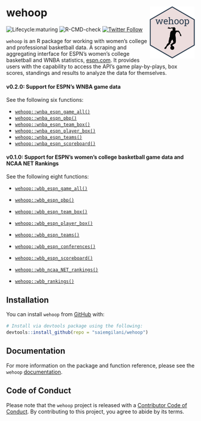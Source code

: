 
# wehoop <a href='http://saiemgilani.github.io/wehoop'><img src="man/figures/logo.png" align="right" height="139"/></a>

<!-- badges: start -->

![Lifecycle:maturing](https://img.shields.io/badge/lifecycle-maturing-blue.svg)
![R-CMD-check](https://github.com/saiemgilani/wehoop/workflows/R-CMD-check/badge.svg)
[![Twitter
Follow](https://img.shields.io/twitter/follow/saiemgilani?style=social)](https://twitter.com/saiemgilani)
<!-- badges: end -->

`wehoop` is an R package for working with women’s college and
professional basketball data. A scraping and aggregating interface for
ESPN’s women’s college basketball and WNBA statistics,
[espn.com](https://espn.com). It provides users with the capability to
access the API’s game play-by-plays, box scores, standings and results
to analyze the data for themselves.

#### v0.2.0: Support for ESPN’s WNBA game data

See the following six functions:

  - [`wehoop::wnba_espn_game_all()`](https://saiemgilani.github.io/wehoop/reference/wnba_espn_game_all.html)
  - [`wehoop::wnba_espn_pbp()`](https://saiemgilani.github.io/wehoop/reference/wnba_espn_pbp.html)
  - [`wehoop::wnba_espn_team_box()`](https://saiemgilani.github.io/wehoop/reference/wnba_espn_team_box.html)
  - [`wehoop::wnba_espn_player_box()`](https://saiemgilani.github.io/wehoop/reference/wnba_espn_player_box.html)
  - [`wehoop::wnba_espn_teams()`](https://saiemgilani.github.io/wehoop/reference/wnba_espn_teams.html)
  - [`wehoop::wnba_espn_scoreboard()`](https://saiemgilani.github.io/wehoop/reference/wnba_espn_scoreboard.html)

#### v0.1.0: Support for ESPN’s women’s college basketball game data and NCAA NET Rankings

See the following eight functions:

  - [`wehoop::wbb_espn_game_all()`](https://saiemgilani.github.io/wehoop/reference/wbb_espn_game_all.html)

  - [`wehoop::wbb_espn_pbp()`](https://saiemgilani.github.io/wehoop/reference/wbb_espn_pbp.html)

  - [`wehoop::wbb_espn_team_box()`](https://saiemgilani.github.io/wehoop/reference/wbb_espn_team_box.html)

  - [`wehoop::wbb_espn_player_box()`](https://saiemgilani.github.io/wehoop/reference/wbb_espn_player_box.html)

  - [`wehoop::wbb_espn_teams()`](https://saiemgilani.github.io/wehoop/reference/wbb_espn_teams.html)

  - [`wehoop::wbb_espn_conferences()`](https://saiemgilani.github.io/wehoop/reference/wbb_espn_conferences.html)

  - [`wehoop::wbb_espn_scoreboard()`](https://saiemgilani.github.io/wehoop/reference/wbb_espn_scoreboard.html)

  - [`wehoop::wbb_ncaa_NET_rankings()`](https://saiemgilani.github.io/wehoop/reference/wbb_ncaa_NET_rankings.html)

  - [`wehoop::wbb_rankings()`](https://saiemgilani.github.io/wehoop/reference/wbb_rankings.html)

## Installation

You can install `wehoop` from
[GitHub](https://github.com/saiemgilani/wehoop) with:

``` r
# Install via devtools package using the following:
devtools::install_github(repo = "saiemgilani/wehoop")
```

## Documentation

For more information on the package and function reference, please see
the `wehoop` [documentation](https://saiemgilani.github.io/wehoop/).

## Code of Conduct

Please note that the `wehoop` project is released with a [Contributor
Code of
Conduct](https://contributor-covenant.org/version/2/0/CODE_OF_CONDUCT.html).
By contributing to this project, you agree to abide by its terms.
